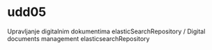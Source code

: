 # udd05
Upravljanje digitalnim dokumentima elasticSearchRepository / Digital documents management elasticsearchRepository

